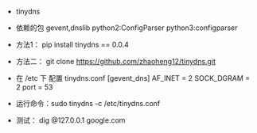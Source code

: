 * tinydns

* 依赖的包 gevent,dnslib  python2:ConfigParser python3:configparser

* 方法1： pip install tinydns == 0.0.4

* 方法二： git clone https://github.com/zhaoheng12/tinydns.git

* 在 /etc 下 配置 tinydns.conf
        [gevent_dns]
        AF_INET = 2
        SOCK_DGRAM = 2
        port = 53
* 运行命令：sudo tinydns -c  /etc/tinydns.conf

* 测试： dig @127.0.0.1 google.com

